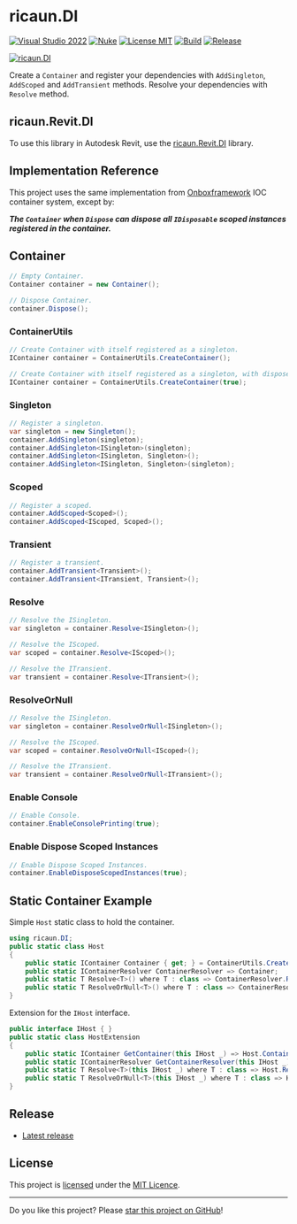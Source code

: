 # ricaun.DI

[![Visual Studio 2022](https://img.shields.io/badge/Visual%20Studio-2022-blue)](https://github.com/ricaun-io/ricaun.DI)
[![Nuke](https://img.shields.io/badge/Nuke-Build-blue)](https://nuke.build/)
[![License MIT](https://img.shields.io/badge/License-MIT-blue.svg)](LICENSE)
[![Build](https://github.com/ricaun-io/ricaun.DI/actions/workflows/Build.yml/badge.svg)](https://github.com/ricaun-io/ricaun.DI/actions)
[![Release](https://img.shields.io/nuget/v/ricaun.DI?logo=nuget&label=release&color=blue)](https://www.nuget.org/packages/ricaun.DI)

[![ricaun.DI](https://github.com/ricaun-io/.github/assets/12437519/6e3c013c-71f2-46d8-b73a-1fd0d72d8f63)](https://github.com/ricaun-io/ricaun.DI)

Create a `Container` and register your dependencies with `AddSingleton`, `AddScoped` and `AddTransient` methods. 
Resolve your dependencies with `Resolve` method.

## ricaun.Revit.DI

To use this library in Autodesk Revit, use the [ricaun.Revit.DI](https://github.com/ricaun-io/ricaun.Revit.DI) library.

## Implementation Reference

This project uses the same implementation from [Onboxframework](https://github.com/engthiago/Onboxframework) IOC container system, except by:

***The `Container` when `Dispose` can dispose all `IDisposable` scoped instances registered in the container.***

## Container

```C#
// Empty Container.
Container container = new Container();
```

```C#
// Dispose Container.
container.Dispose();
```

### ContainerUtils

```C#
// Create Container with itself registered as a singleton.
IContainer container = ContainerUtils.CreateContainer();
```

```C#
// Create Container with itself registered as a singleton, with dispose scoped instances enabled.
IContainer container = ContainerUtils.CreateContainer(true);
```

### Singleton
```C#
// Register a singleton.
var singleton = new Singleton();
container.AddSingleton(singleton);
container.AddSingleton<ISingleton>(singleton);
container.AddSingleton<ISingleton, Singleton>();
container.AddSingleton<ISingleton, Singleton>(singleton);
```

### Scoped
```C#
// Register a scoped.
container.AddScoped<Scoped>();
container.AddScoped<IScoped, Scoped>();
```

### Transient
```C#
// Register a transient.
container.AddTransient<Transient>();
container.AddTransient<ITransient, Transient>();
```

### Resolve
```C#
// Resolve the ISingleton.
var singleton = container.Resolve<ISingleton>();
```

```C#
// Resolve the IScoped.
var scoped = container.Resolve<IScoped>();
```

```C#
// Resolve the ITransient.
var transient = container.Resolve<ITransient>();
```

### ResolveOrNull
```C#
// Resolve the ISingleton.
var singleton = container.ResolveOrNull<ISingleton>();
```

```C#
// Resolve the IScoped.
var scoped = container.ResolveOrNull<IScoped>();
```

```C#
// Resolve the ITransient.
var transient = container.ResolveOrNull<ITransient>();
```

### Enable Console
```C#
// Enable Console.
container.EnableConsolePrinting(true);
```

### Enable Dispose Scoped Instances
```C#
// Enable Dispose Scoped Instances.
container.EnableDisposeScopedInstances(true);
```

## Static Container Example

Simple `Host` static class to hold the container.

```C#
using ricaun.DI;
public static class Host
{
    public static IContainer Container { get; } = ContainerUtils.CreateContainer();
    public static IContainerResolver ContainerResolver => Container;
    public static T Resolve<T>() where T : class => ContainerResolver.Resolve<T>();
    public static T ResolveOrNull<T>() where T : class => ContainerResolver.ResolveOrNull<T>();
}
```

Extension for the `IHost` interface.

```C#
public interface IHost { }
public static class HostExtension
{
    public static IContainer GetContainer(this IHost _) => Host.Container;
    public static IContainerResolver GetContainerResolver(this IHost _) => Host.ContainerResolver;
    public static T Resolve<T>(this IHost _) where T : class => Host.Resolve<T>();
    public static T ResolveOrNull<T>(this IHost _) where T : class => Host.ResolveOrNull<T>();
}
```

## Release

* [Latest release](https://github.com/ricaun-io/ricaun.DI/releases/latest)

## License

This project is [licensed](LICENSE) under the [MIT Licence](https://en.wikipedia.org/wiki/MIT_License).

---

Do you like this project? Please [star this project on GitHub](https://github.com/ricaun-io/ricaun.DI/stargazers)!